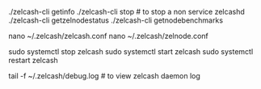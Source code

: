 ./zelcash-cli getinfo
./zelcash-cli stop # to stop a non service zelcashd
./zelcash-cli getzelnodestatus
./zelcash-cli getnodebenchmarks

nano ~/.zelcash/zelcash.conf
nano ~/.zelcash/zelnode.conf

sudo systemctl stop zelcash
sudo systemctl start zelcash
sudo systemctl restart zelcash

tail -f ~/.zelcash/debug.log # to view zelcash daemon log
